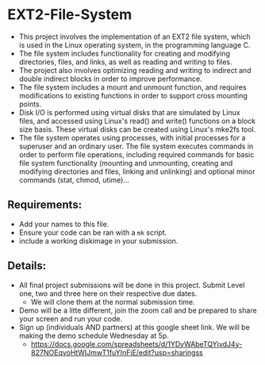 # EXT2-File-System

* This project involves the implementation of an EXT2 file system, which is used in the Linux operating system, in the programming language C.
* The file system includes functionality for creating and modifying directories, files, and links, as well as reading and writing to files.
* The project also involves optimizing reading and writing to indirect and double indirect blocks in order to improve performance.
* The file system includes a mount and unmount function, and requires modifications to existing functions in order to support cross mounting points.
* Disk I/O is performed using virtual disks that are simulated by Linux files, and accessed using Linux's read() and write() functions on a block size basis. These virtual disks can be created using Linux's mke2fs tool.
* The file system operates using processes, with initial processes for a superuser and an ordinary user. The file system executes commands in order to perform file operations, including required commands for basic file system functionality (mounting and unmounting, creating and modifying directories and files, linking and unlinking) and optional minor commands (stat, chmod, utime)...


## Requirements:

- Add your names to this file.
- Ensure your code can be ran with a `mk` script.
- include a working diskimage in your submission.

## Details:

- All final project submissions will be done in this project. Submit Level one, two and three here on their respective due dates.
  - We will clone them at the normal submission time.
- Demo will be a litte different, join the zoom call and be prepared to share your screen and run your code.
- Sign up (individuals AND partners) at this google sheet link. We will be making the demo schedule Wednesday at 5p.
  - https://docs.google.com/spreadsheets/d/1YDyWAbeTQYjvdJ4y-827NOEqvoHtWIJmwT1fuYInFiE/edit?usp=sharingss
